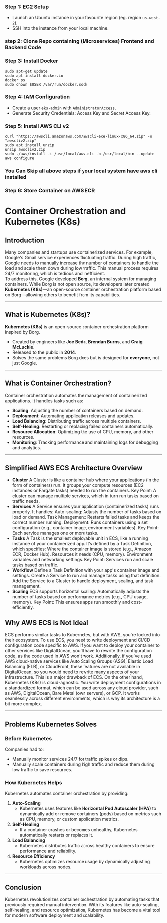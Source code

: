 ### Step 1: EC2 Setup
- Launch an Ubuntu instance in your favourite region (eg. region `us-west-2`).
- SSH into the instance from your local machine.

### step 2: Clone Repo containing (Microservices) Frontend and Backend Code

### Step 3: Install Docker
``` shell
sudo apt-get update
sudo apt install docker.io
docker ps
sudo chown $USER /var/run/docker.sock
```

### Step 4: IAM Configuration
- Create a user `eks-admin` with `AdministratorAccess`.
- Generate Security Credentials: Access Key and Secret Access Key.

### Step 5: Install AWS CLI v2
``` shell
curl "https://awscli.amazonaws.com/awscli-exe-linux-x86_64.zip" -o "awscliv2.zip"
sudo apt install unzip
unzip awscliv2.zip
sudo ./aws/install -i /usr/local/aws-cli -b /usr/local/bin --update
aws configure
```

### You Can Skip all above steps if your local system have aws cli installed

### Step 6: Store Container on AWS ECR 

# Container Orchestration and Kubernetes (K8s)
## Introduction  
Many companies and startups use containerized services. For example, Google's Gmail service experiences fluctuating traffic. During high traffic, Google needs to manually increase the number of containers to handle the load and scale them down during low traffic. This manual process requires 24/7 monitoring, which is tedious and inefficient.  
To address this, Google developed **Borg**, an internal system for managing containers. While Borg is not open source, its developers later created **Kubernetes (K8s)**—an open-source container orchestration platform based on Borg—allowing others to benefit from its capabilities.


---

## What is Kubernetes (K8s)?  
**Kubernetes (K8s)** is an open-source container orchestration platform inspired by Borg.  
- Created by engineers like **Joe Beda**, **Brendan Burns**, and **Craig McLuckie**.  
- Released to the public in **2014**.  
- Solves the same problems Borg does but is designed for **everyone**, not just Google.  

---

## What is Container Orchestration?  
Container orchestration automates the management of containerized applications. It handles tasks such as:  
- **Scaling**: Adjusting the number of containers based on demand.  
- **Deployment**: Automating application releases and updates.  
- **Load Balancing**: Distributing traffic across multiple containers.  
- **Self-Healing**: Restarting or replacing failed containers automatically.  
- **Resource Allocation**: Optimizing the use of CPU, memory, and other resources.  
- **Monitoring**: Tracking performance and maintaining logs for debugging and analytics.  

---

## Simplified AWS ECS Architecture Overview
- **Cluster**
A Cluster is like a container hub where your applications (in the form of containers) run.
It groups your compute resources (EC2 instances or Fargate tasks) needed to run the containers.
Key Point: A cluster can manage multiple services, which in turn run tasks based on traffic needs.
- **Services**
A Service ensures your application (containerized tasks) runs properly.
It handles:
Auto-scaling: Adjusts the number of tasks based on load or demand.
Task Management: Restarts failed tasks and keeps the correct number running.
Deployment: Runs containers using a set configuration (e.g., container image, environment variables).
Key Point: Each service manages one or more tasks.
- **Tasks**
A Task is the smallest deployable unit in ECS, like a running instance of your containerized app.
It’s defined by a Task Definition, which specifies:
Where the container image is stored (e.g., Amazon ECR, Docker Hub).
Resources it needs (CPU, memory).
Environment variables and networking settings.
Key Point: Services run and scale tasks based on traffic.
- **Workflow**
Define a Task Definition with your app's container image and settings.
Create a Service to run and manage tasks using that definition.
Add the Service to a Cluster to handle deployment, scaling, and task management.
- **Scaling**
ECS supports horizontal scaling:
Automatically adjusts the number of tasks based on performance metrics (e.g., CPU usage, memory).
Key Point: This ensures apps run smoothly and cost-efficiently.


## Why AWS ECS is Not Ideal
ECS performs similar tasks to Kubernetes, but with AWS, you're locked into their ecosystem. To use ECS, you need to write deployment and CI/CD configuration code specific to AWS. If you want to deploy your container to other services like DigitalOcean, you'll have to rewrite the configuration code, as the code used in AWS won't work. Additionally, if you've used AWS cloud-native services like Auto Scaling Groups (ASG), Elastic Load Balancing (ELB), or CloudFront, these features are not available in DigitalOcean, so you would need to rewrite many aspects of your infrastructure.
This is a major drawback of ECS. On the other hand, Kubernetes (K8s) is cloud-agnostic. You write deployment configurations in a standardized format, which can be used across any cloud provider, such as AWS, DigitalOcean, Bare Metal (own servers), or GCP. It works seamlessly across different environments, which is why its architecture is a bit more complex.

---

## Problems Kubernetes Solves  

### Before Kubernetes  
Companies had to:  
- Manually monitor services 24/7 for traffic spikes or dips.  
- Manually scale containers during high traffic and reduce them during low traffic to save resources.  

### How Kubernetes Helps  
Kubernetes automates container orchestration by providing:  
1. **Auto-Scaling**  
   - Kubernetes uses features like **Horizontal Pod Autoscaler (HPA)** to dynamically add or remove containers (pods) based on metrics such as CPU, memory, or custom application metrics.  
2. **Self-Healing**  
   - If a container crashes or becomes unhealthy, Kubernetes automatically restarts or replaces it.  
3. **Load Balancing**  
   - Kubernetes distributes traffic across healthy containers to ensure performance and reliability.  
4. **Resource Efficiency**  
   - Kubernetes optimizes resource usage by dynamically adjusting workloads across nodes.  

---

## Conclusion  
Kubernetes revolutionizes container orchestration by automating tasks that previously required manual intervention. With its features like auto-scaling, self-healing, and resource optimization, Kubernetes has become a vital tool for modern software deployment and scalability.